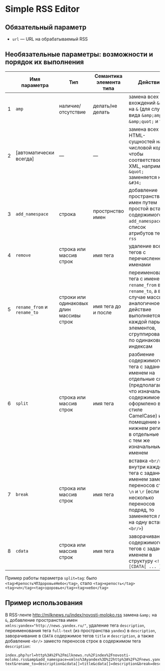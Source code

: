 # Simple RSS Editor

## Обязательный параметр
* `url` — URL на обрабатываемый RSS

## Необязательные параметры: возможности и порядок их выполнения

|   | Имя параметра              | Тип                                     | Семантика элемента типа  | Действие                                                                                                                                                                                                              |
|---|----------------------------|-----------------------------------------|--------------------------|-----------------------------------------------------------------------------------------------------------------------------------------------------------------------------------------------------------------------|
| 1 | `amp`                      | наличие/отсутствие                      | делать/не делать         | замена всех вхождений `&amp;` на `&` (для случаев вида `&amp;amp;`, `&amp;quot;` и т.п.)                                                                                                                              |
| 2 | [автоматически всегда]     | —                                       | —                        | замена всех HTML-сущностей на их числовой код, чтобы соответствовать XML, например, `&quot;` заменяется на `&#34;`                                                                                                    |
| 3 | `add_namespace`            | строка                                  | прострнство имен         | добавление пространства имен путем простой вставки содержимого `add_namespace` в список атрибутов тега `rss`                                                                                                          |
| 4 | `remove`                   | строка или массив строк                 | имя тега                 | удаление всех тегов с перечисленными именами                                                                                                                                                                          |
| 5 | `rename_from` и `rename_to`| строки или одинаковых длин массивы строк| имя тега до и после      | переименование тега с именем `rename_from` в имя `rename_to`, а в случае массивов аналогичное действие выполняется для каждой пары элементов, сгруппированных по одинаковым индексам                                  |
| 6 | `split`                    | строка или массив строк                 | имя тега                 | разбиение содержимого тега с заданным именем на отдельные слова (предполагая, что изначальное содержимое оформлено в стиле CamelCase) и помещение их  в нижнем регистре в отдельные теги с тем же изначальным именем  |
| 7 | `break`                    | строка или массив строк                 | имя тега                 | вставка `<br/>` внутри каждого тега с заданным именем заместо переносов строк `\n` и `\r` (если идет несколько переносов подряд, то заменяется лишь на одну вставку `<br/>`)                                          |
| 8 | `cdata`                    | строка или массив строк                 | имя тега                 | заворачивание содержимого тегов с заданным именем в структуру `<![CDATA[ ... ]]>`                                                                                                                                     |

Пример работы параметра `split=tag`: было `<tag>КрепостьЧПЗдоровьеНебо</tag>`, стало `<tag>крепость</tag><tag>чп</tag><tag>здоровье</tag><tag>небо</tag>`

## Пример использования
В RSS-ленте http://milknews.ru/index/novosti-moloko.rss замена `&amp;` на `&`, добавление пространства имен `xmlns:yandex="http://news.yandex.ru/"`, удаление тега `description`, переименования тега `full-text` (из пространства `yandex`) в `description`, заворачивание в `CDATA` содержимое тегов `title` и `description`, а также добавление `<br/>` заместо переносов строк в содержимом тега `description`:
```
index.php?url=http%3A%2F%2Fmilknews.ru%2Findex%2Fnovosti-moloko.rss&amp&add_namespace=xmlns%3Ayandex%3D%22http%3A%2F%2Fnews.yandex.ru%2F%22&remove=description&rename_from=full-text&rename_to=description&cdata[]=title&cdata[]=description&break=description
```
